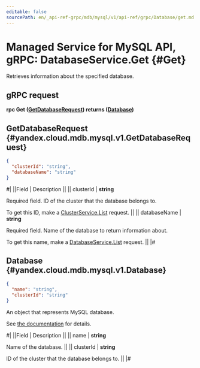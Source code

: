 ```yaml
---
editable: false
sourcePath: en/_api-ref-grpc/mdb/mysql/v1/api-ref/grpc/Database/get.md
---
```


# Managed Service for MySQL API, gRPC: DatabaseService.Get {#Get}

Retrieves information about the specified database.

## gRPC request

**rpc Get ([GetDatabaseRequest](#yandex.cloud.mdb.mysql.v1.GetDatabaseRequest)) returns ([Database](#yandex.cloud.mdb.mysql.v1.Database))**

## GetDatabaseRequest {#yandex.cloud.mdb.mysql.v1.GetDatabaseRequest}

```json
{
  "clusterId": "string",
  "databaseName": "string"
}
```

#|
||Field | Description ||
|| clusterId | **string**

Required field. ID of the cluster that the database belongs to.

To get this ID, make a [ClusterService.List](/docs/managed-mysql/api-ref/grpc/Cluster/list#List) request. ||
|| databaseName | **string**

Required field. Name of the database to return information about.

To get this name, make a [DatabaseService.List](/docs/managed-mysql/api-ref/grpc/Database/list#List) request. ||
|#

## Database {#yandex.cloud.mdb.mysql.v1.Database}

```json
{
  "name": "string",
  "clusterId": "string"
}
```

An object that represents MySQL database.

See [the documentation](/docs/managed-mysql/operations/databases) for details.

#|
||Field | Description ||
|| name | **string**

Name of the database. ||
|| clusterId | **string**

ID of the cluster that the database belongs to. ||
|#